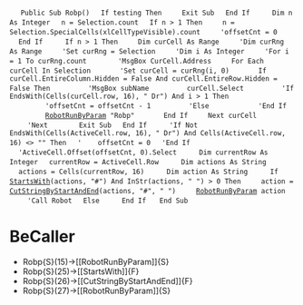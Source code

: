 &nbsp;&nbsp;&nbsp;&nbsp;
`Public Sub Robp()`
&nbsp;&nbsp;&nbsp;&nbsp;`If testing Then`
&nbsp;&nbsp;&nbsp;&nbsp;&nbsp;&nbsp;&nbsp;&nbsp;`Exit Sub`
&nbsp;&nbsp;&nbsp;&nbsp;`End If`
&nbsp;&nbsp;&nbsp;&nbsp;
&nbsp;&nbsp;&nbsp;&nbsp;`Dim n As Integer`
&nbsp;&nbsp;&nbsp;&nbsp;`n = Selection.count`
&nbsp;&nbsp;&nbsp;&nbsp;`If n > 1 Then`
&nbsp;&nbsp;&nbsp;&nbsp;&nbsp;&nbsp;&nbsp;&nbsp;`n = Selection.SpecialCells(xlCellTypeVisible).count`
&nbsp;&nbsp;&nbsp;&nbsp;&nbsp;&nbsp;&nbsp;&nbsp;`'offsetCnt = 0`
&nbsp;&nbsp;&nbsp;&nbsp;`End If`
&nbsp;&nbsp;&nbsp;&nbsp;
&nbsp;&nbsp;&nbsp;&nbsp;`If n > 1 Then`
&nbsp;&nbsp;&nbsp;&nbsp;&nbsp;&nbsp;&nbsp;&nbsp;`Dim curCell As Range`
&nbsp;&nbsp;&nbsp;&nbsp;&nbsp;&nbsp;&nbsp;&nbsp;`'Dim curRng As Range`
&nbsp;&nbsp;&nbsp;&nbsp;&nbsp;&nbsp;&nbsp;&nbsp;`'Set curRng = Selection`
&nbsp;&nbsp;&nbsp;&nbsp;&nbsp;&nbsp;&nbsp;&nbsp;`'Dim i As Integer`
&nbsp;&nbsp;&nbsp;&nbsp;&nbsp;&nbsp;&nbsp;&nbsp;`'For i = 1 To curRng.count`
&nbsp;&nbsp;&nbsp;&nbsp;
&nbsp;&nbsp;&nbsp;&nbsp;&nbsp;&nbsp;&nbsp;&nbsp;`'MsgBox CurCell.Address`
&nbsp;&nbsp;&nbsp;&nbsp;&nbsp;&nbsp;&nbsp;&nbsp;`For Each curCell In Selection`
&nbsp;&nbsp;&nbsp;&nbsp;&nbsp;&nbsp;&nbsp;&nbsp;&nbsp;&nbsp;&nbsp;&nbsp;`'Set curCell = curRng(i, 0)`
&nbsp;&nbsp;&nbsp;&nbsp;&nbsp;&nbsp;&nbsp;&nbsp;&nbsp;&nbsp;&nbsp;&nbsp;`If curCell.EntireColumn.Hidden = False And curCell.EntireRow.Hidden = False Then`
&nbsp;&nbsp;&nbsp;&nbsp;&nbsp;&nbsp;&nbsp;&nbsp;&nbsp;&nbsp;&nbsp;&nbsp;&nbsp;&nbsp;&nbsp;&nbsp;`'MsgBox subName`
&nbsp;&nbsp;&nbsp;&nbsp;&nbsp;&nbsp;&nbsp;&nbsp;&nbsp;&nbsp;&nbsp;&nbsp;&nbsp;&nbsp;&nbsp;&nbsp;`curCell.Select`
&nbsp;&nbsp;&nbsp;&nbsp;&nbsp;&nbsp;&nbsp;&nbsp;&nbsp;&nbsp;&nbsp;&nbsp;&nbsp;&nbsp;&nbsp;&nbsp;`'If EndsWith(Cells(curCell.row, 16), " Dr") And i > 1 Then`
&nbsp;&nbsp;&nbsp;&nbsp;&nbsp;&nbsp;&nbsp;&nbsp;&nbsp;&nbsp;&nbsp;&nbsp;&nbsp;&nbsp;&nbsp;&nbsp;`'offsetCnt = offsetCnt - 1`
&nbsp;&nbsp;&nbsp;&nbsp;&nbsp;&nbsp;&nbsp;&nbsp;&nbsp;&nbsp;&nbsp;&nbsp;&nbsp;&nbsp;&nbsp;&nbsp;`'Else`
&nbsp;&nbsp;&nbsp;&nbsp;
&nbsp;&nbsp;&nbsp;&nbsp;&nbsp;&nbsp;&nbsp;&nbsp;&nbsp;&nbsp;&nbsp;&nbsp;&nbsp;&nbsp;&nbsp;&nbsp;`'End If`
&nbsp;&nbsp;&nbsp;&nbsp;&nbsp;&nbsp;&nbsp;&nbsp;&nbsp;&nbsp;&nbsp;&nbsp;&nbsp;&nbsp;&nbsp;&nbsp;[`RobotRunByParam`](RobotRunByParam)` "Robp"`
&nbsp;&nbsp;&nbsp;&nbsp;&nbsp;&nbsp;&nbsp;&nbsp;&nbsp;&nbsp;&nbsp;&nbsp;`End If`
&nbsp;&nbsp;&nbsp;&nbsp;&nbsp;&nbsp;&nbsp;&nbsp;`Next curCell`
&nbsp;&nbsp;&nbsp;&nbsp;&nbsp;&nbsp;&nbsp;&nbsp;`'Next`
&nbsp;&nbsp;&nbsp;&nbsp;
&nbsp;&nbsp;&nbsp;&nbsp;&nbsp;&nbsp;&nbsp;&nbsp;`Exit Sub`
&nbsp;&nbsp;&nbsp;&nbsp;`End If`
&nbsp;&nbsp;&nbsp;&nbsp;
&nbsp;&nbsp;&nbsp;&nbsp;`'If Not EndsWith(Cells(ActiveCell.row, 16), " Dr") And Cells(ActiveCell.row, 16) <> "" Then`
&nbsp;&nbsp;&nbsp;&nbsp;`'    offsetCnt = 0`
&nbsp;&nbsp;&nbsp;&nbsp;`'End If`
&nbsp;&nbsp;&nbsp;&nbsp;
&nbsp;&nbsp;&nbsp;&nbsp;`'ActiveCell.Offset(offsetCnt, 0).Select`
&nbsp;&nbsp;&nbsp;&nbsp;
&nbsp;&nbsp;&nbsp;&nbsp;`Dim currentRow As Integer`
&nbsp;&nbsp;&nbsp;&nbsp;`currentRow = ActiveCell.Row`
&nbsp;&nbsp;&nbsp;&nbsp;
&nbsp;&nbsp;&nbsp;&nbsp;`Dim actions As String`
&nbsp;&nbsp;&nbsp;&nbsp;`actions = Cells(currentRow, 16)`
&nbsp;&nbsp;&nbsp;&nbsp;
&nbsp;&nbsp;&nbsp;&nbsp;`Dim action As String`
&nbsp;&nbsp;&nbsp;&nbsp;
&nbsp;&nbsp;&nbsp;&nbsp;`If `[`StartsWith`](StartsWith)`(actions, "#") And InStr(actions, " ") > 0 Then`
&nbsp;&nbsp;&nbsp;&nbsp;&nbsp;&nbsp;&nbsp;&nbsp;`action = `[`CutStringByStartAndEnd`](CutStringByStartAndEnd)`(actions, "#", " ")`
&nbsp;&nbsp;&nbsp;&nbsp;&nbsp;&nbsp;&nbsp;&nbsp;[`RobotRunByParam`](RobotRunByParam)` action`
&nbsp;&nbsp;&nbsp;&nbsp;&nbsp;&nbsp;&nbsp;&nbsp;`'Call Robot`
&nbsp;&nbsp;&nbsp;&nbsp;`Else`
&nbsp;&nbsp;&nbsp;&nbsp;
&nbsp;&nbsp;&nbsp;&nbsp;`End If`
&nbsp;&nbsp;&nbsp;&nbsp;
`End Sub`


# BeCaller
- Robp{S}(15)->[[RobotRunByParam]]{S}
- Robp{S}(25)->[[StartsWith]]{F}
- Robp{S}(26)->[[CutStringByStartAndEnd]]{F}
- Robp{S}(27)->[[RobotRunByParam]]{S}

